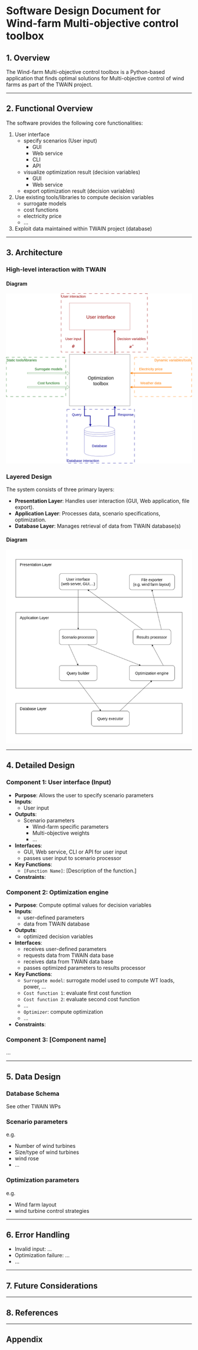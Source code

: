 # Software Design Document for Wind-farm Multi-objective control toolbox

## 1. Overview
The Wind-farm Multi-objective control toolbox is a Python-based application that finds optimal solutions for Multi-objective control of wind farms as part of the TWAIN project.

---

## 2. Functional Overview
The software provides the following core functionalities:
1. User interface
    - specify scenarios (User input)
        - GUI
        - Web service
        - CLI
        - API
    - visualize optimization result (decision variables)
        - GUI
        - Web service
    - export optimization result (decision variables)
1. Use existing tools/libraries to compute decision variables
    - surrogate models
    - cost functions
    - electricity price
    - ... 
1. Exploit data maintained within TWAIN project (database)

---

## 3. Architecture

### High-level interaction with TWAIN
#### Diagram
<img src="top_level.png" alt="Top level view" width="600"/>

### Layered Design
The system consists of three primary layers:
- **Presentation Layer**: Handles user interaction (GUI, Web application, file export).
- **Application Layer**: Processes data, scenario specifications, optimization.
- **Database Layer**: Manages retrieval of data from TWAIN database(s)

#### Diagram
![](architecture_layers.png "Layered software architecture")

---

## 4. Detailed Design
### Component 1: User interface (Input)
- **Purpose**: Allows the user to specify scenario parameters
- **Inputs**:
    - User input
- **Outputs**:
    - Scenario parameters
        - Wind-farm specific parameters
        - Multi-objective weights
        - ...
- **Interfaces**:
    - GUI, Web service, CLI or API for user input
    - passes user input to scenario processor
- **Key Functions**:
  - `[Function Name]`: [Description of the function.]
- **Constraints**:

### Component 2: Optimization engine
- **Purpose**: Compute optimal values for decision variables
- **Inputs**:
    - user-defined parameters
    - data from TWAIN database
- **Outputs**:
    - optimized decision variables
- **Interfaces**:
    - receives user-defined parameters
    - requests data from TWAIN data base
    - receives data from TWAIN data base
    - passes optimized parameters to results processor
- **Key Functions**:
    - `Surrogate model`: surrogate model used to compute WT loads, power, ...
    - `Cost function 1`: evaluate first cost function
    - `Cost function 2`: evaluate second cost function
    - ...
    - `Optimizer`: compute optimization
    - ...
- **Constraints**:

### Component 3: [Component name]
...

---


## 5. Data Design
### Database Schema
See other TWAIN WPs

### Scenario parameters
e.g.
- Number of wind turbines
- Size/type of wind turbines
- wind rose
- ...
### Optimization parameters
e.g.
- Wind farm layout
- wind turbine control strategies
---

## 6. Error Handling
- Invalid input: ...
- Optimization failure: ...
- ...

---

## 7. Future Considerations

---

## 8. References

---

## Appendix

